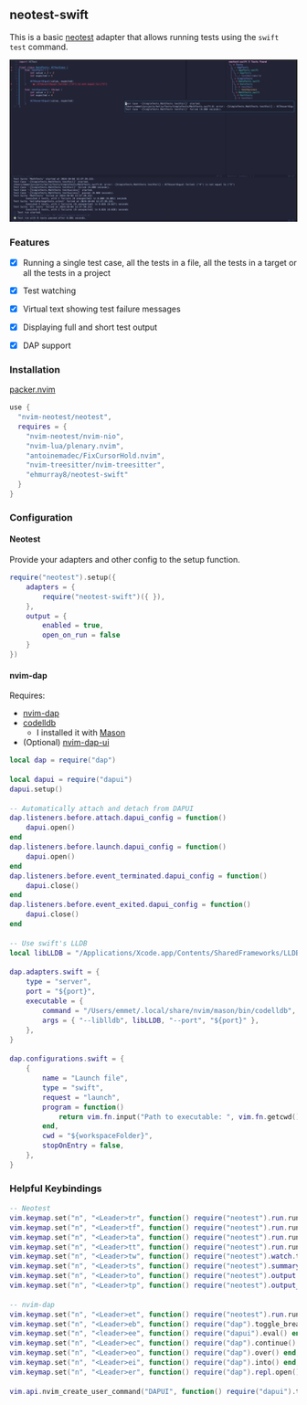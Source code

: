 ## neotest-swift

This is a basic [neotest](https://github.com/nvim-neotest/neotest) adapter that allows running tests using the `swift test` command.

![screenshot](images/neotest-swift.png)

### Features

- [x] Running a single test case, all the tests in a file, all the tests in a target or all the tests in a project
- [x] Test watching
- [x] Virtual text showing test failure messages
- [x] Displaying full and short test output
- [x] DAP support


### Installation

[packer.nvim](https://github.com/wbthomason/packer.nvim)

```lua
use {
  "nvim-neotest/neotest",
  requires = {
    "nvim-neotest/nvim-nio",
    "nvim-lua/plenary.nvim",
    "antoinemadec/FixCursorHold.nvim",
    "nvim-treesitter/nvim-treesitter",
    "ehmurray8/neotest-swift"
  }
}
```


### Configuration

#### Neotest

Provide your adapters and other config to the setup function.

```lua
require("neotest").setup({
	adapters = {
		require("neotest-swift")({ }),
	},
    output = {
        enabled = true,
        open_on_run = false
    }
})
```

#### nvim-dap

Requires:
* [nvim-dap](https://github.com/mfussenegger/nvim-dap)
* [codelldb](https://github.com/vadimcn/codelldb)
  * I installed it with [Mason](https://github.com/williamboman/mason.nvim)
* (Optional) [nvim-dap-ui](https://github.com/rcarriga/nvim-dap-ui)


```lua
local dap = require("dap")

local dapui = require("dapui")
dapui.setup()

-- Automatically attach and detach from DAPUI
dap.listeners.before.attach.dapui_config = function()
	dapui.open()
end
dap.listeners.before.launch.dapui_config = function()
	dapui.open()
end
dap.listeners.before.event_terminated.dapui_config = function()
	dapui.close()
end
dap.listeners.before.event_exited.dapui_config = function()
	dapui.close()
end

-- Use swift's LLDB
local libLLDB = "/Applications/Xcode.app/Contents/SharedFrameworks/LLDB.framework/Versions/A/LLDB"

dap.adapters.swift = {
	type = "server",
	port = "${port}",
	executable = {
		command = "/Users/emmet/.local/share/nvim/mason/bin/codelldb", -- Use your exectuable I got this from Mason
		args = { "--liblldb", libLLDB, "--port", "${port}" },
	},
}

dap.configurations.swift = {
	{
		name = "Launch file",
		type = "swift",
		request = "launch",
		program = function()
			return vim.fn.input("Path to executable: ", vim.fn.getcwd() .. "/", "file")
		end,
		cwd = "${workspaceFolder}",
		stopOnEntry = false,
	},
}
```


### Helpful Keybindings

```lua
-- Neotest
vim.keymap.set("n", "<Leader>tr", function() require("neotest").run.run() end, { desc = 'Run nearest test' })
vim.keymap.set("n", "<Leader>tf", function() require("neotest").run.run(vim.fn.expand("%")) end, { desc = 'Run all tests in file' })
vim.keymap.set("n", "<Leader>ta", function() require("neotest").run.run({ suite = true }) end, { desc = 'Run all tests in project' })
vim.keymap.set("n", "<Leader>tt", function() require("neotest").run.run({ suite = true, extra_args = { target = true } }) end, { desc = 'Run all tests in target (swift).' })
vim.keymap.set("n", "<Leader>tw", function() require("neotest").watch.toggle() end, { silent = true, desc = 'Watch test' })
vim.keymap.set("n", "<Leader>ts", function() require("neotest").summary.toggle() end, { silent = true, desc = 'Test summary' })
vim.keymap.set("n", "<Leader>to", function() require("neotest").output.open({ short = true, enter = true }) end, { silent = true, desc = 'Open test output' })
vim.keymap.set("n", "<Leader>tp", function() require("neotest").output_panel.toggle() end, { silent = true, desc = 'Toggle test output pane' })

-- nvim-dap
vim.keymap.set("n", "<Leader>et", function() require("neotest").run.run({ strategy = "dap" }) end, { desc = 'Debug nearest test' })
vim.keymap.set("n", "<Leader>eb", function() require("dap").toggle_breakpoint() end, { desc = "Debug set breakpoint" })
vim.keymap.set("n", "<leader>ee", function() require("dapui").eval() end, { desc = "Debug evaluate" })
vim.keymap.set("n", "<Leader>ec", function() require("dap").continue() end, { desc = "Debug continue" })
vim.keymap.set("n", "<Leader>eo", function() require("dap").over() end, { desc = "Debug step over" })
vim.keymap.set("n", "<Leader>ei", function() require("dap").into() end, { desc = "Debug step into" })
vim.keymap.set("n", "<Leader>er", function() require("dap").repl.open() end, { desc = "Debug run repl" })

vim.api.nvim_create_user_command("DAPUI", function() require("dapui").toggle() end, { desc = "Open DAPUI" })
```

